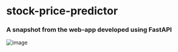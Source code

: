 # stock-price-predictor

### A snapshot from the web-app developed using FastAPI
![image](https://user-images.githubusercontent.com/45921454/175424494-5b128df4-726c-45fa-8e9e-62aaf410702e.png)
